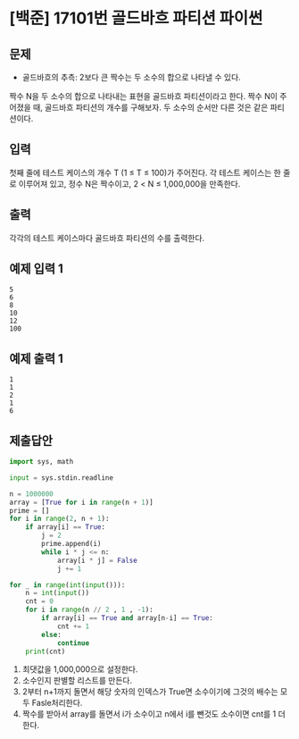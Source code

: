 # [백준] 17101번 골드바흐 파티션 파이썬

## 문제

- 골드바흐의 추측: 2보다 큰 짝수는 두 소수의 합으로 나타낼 수 있다.

짝수 N을 두 소수의 합으로 나타내는 표현을 골드바흐 파티션이라고 한다. 짝수 N이 주어졌을 때, 골드바흐 파티션의 개수를 구해보자. 두 소수의 순서만 다른 것은 같은 파티션이다.

## 입력

첫째 줄에 테스트 케이스의 개수 T (1 ≤ T ≤ 100)가 주어진다. 각 테스트 케이스는 한 줄로 이루어져 있고, 정수 N은 짝수이고, 2 < N ≤ 1,000,000을 만족한다.

## 출력

각각의 테스트 케이스마다 골드바흐 파티션의 수를 출력한다.

## 예제 입력 1 

```
5
6
8
10
12
100
```

## 예제 출력 1 

```
1
1
2
1
6
```

## 제출답안

```python
import sys, math

input = sys.stdin.readline

n = 1000000
array = [True for i in range(n + 1)]
prime = []
for i in range(2, n + 1):
    if array[i] == True:
        j = 2
        prime.append(i)
        while i * j <= n:
            array[i * j] = False
            j += 1

for _ in range(int(input())):
    n = int(input())
    cnt = 0
    for i in range(n // 2 , 1 , -1):
        if array[i] == True and array[n-i] == True:
            cnt += 1
        else:
            continue
    print(cnt)
```

1. 최댓값을 1,000,000으로 설정한다.
2. 소수인지 판별할 리스트를 만든다.
3. 2부터 n+1까지 돌면서 해당 숫자의 인덱스가 True면 소수이기에 그것의 배수는 모두 Fasle처리한다.
4. 짝수를 받아서 array를 돌면서 i가 소수이고 n에서 i를 뺀것도 소수이면 cnt를 1 더한다.